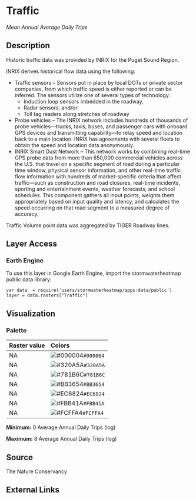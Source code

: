 Traffic
================

*Mean Annual Average Daily Trips*

## Description

Historic traffic data was provided by INRIX for the Puget Sound Region.

INRIX derives historical flow data using the following:

-   Traffic sensors – Sensors put in place by local DOTs or private
    sector companies, from which traffic speed is either reported or can
    be inferred. The sensors utilize one of several types of technology:
    -   Induction loop sensors imbedded in the roadway,
    -   Radar sensors, and/or
    -   Toll tag readers along stretches of roadway
-   Probe vehicles – The INRIX network includes hundreds of thousands of
    probe vehicles—trucks, taxis, buses, and passenger cars with onboard
    GPS devices and transmitting capability—to relay speed and location
    back to a main location. INRIX has agreements with several fleets to
    obtain the speed and location data anonymously.
-   INRIX Smart Dust Network – This network works by combining real-time
    GPS probe data from more than 650,000 commercial vehicles across the
    U.S. that travel on a specific segment of road during a particular
    time window, physical sensor information, and other real-time
    traffic flow information with hundreds of market-specific criteria
    that affect traffic—such as construction and road closures,
    real-time incidents, sporting and entertainment events, weather
    forecasts, and school schedules. This component gathers all input
    points, weights them appropriately based on input quality and
    latency, and calculates the speed occurring on that road segment to
    a measured degree of accuracy.

Traffic Volume point data was aggregated by TIGER Roadway lines.

## Layer Access

### Earth Engine

To use this layer in Google Earth Engine, import the stormwaterheatmap
public data library:

    var data  = require('users/stormwaterheatmap/apps:data/public')
    layer = data.rasters["Traffic"]

## Visualization

### Palette

| Raster value | Colors                                                                    |
|:-------------|:--------------------------------------------------------------------------|
| NA           | ![\#000004](https://via.placeholder.com/15/000004/000000?text=+)`#000004` |
| NA           | ![\#320A5A](https://via.placeholder.com/15/320A5A/000000?text=+)`#320A5A` |
| NA           | ![\#781B6C](https://via.placeholder.com/15/781B6C/000000?text=+)`#781B6C` |
| NA           | ![\#BB3654](https://via.placeholder.com/15/BB3654/000000?text=+)`#BB3654` |
| NA           | ![\#EC6824](https://via.placeholder.com/15/EC6824/000000?text=+)`#EC6824` |
| NA           | ![\#FBB41A](https://via.placeholder.com/15/FBB41A/000000?text=+)`#FBB41A` |
| NA           | ![\#FCFFA4](https://via.placeholder.com/15/FCFFA4/000000?text=+)`#FCFFA4` |

**Minimum:** 0 Average Annual Daily Trips (log)

**Maximum:** 8 Average Annual Daily Trips (log)

## Source

The Nature Conservancy

## External Links
